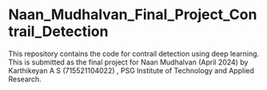 # Naan_Mudhalvan_Final_Project_Contrail_Detection
This repository contains the code for contrail detection using deep learning. This is submitted as the final project for Naan Mudhalvan (April 2024) by Karthikeyan A S (715521104022) , PSG Institute of Technology and Applied Research.
